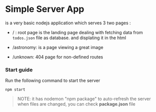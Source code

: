 # Simple Server App

is a very basic nodejs application which serves 3 two pages :
* / : root page is the landing page dealing with fetching data from `todos.json` file as database.
        and displating it in the html 

* /astronomy: is a page viewing a great image

* /unknown: 404 page for non-defined routes

### Start guide

Run the following command to start the server
```
npm start
```

> NOTE: it has nodemon "npm package" to auto-refresh the server when files are changed, you can check **package.json** file